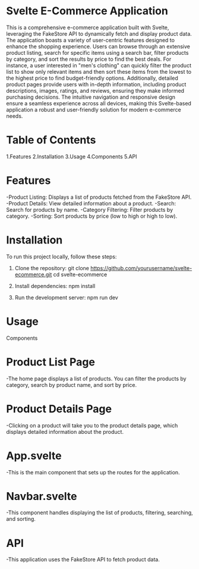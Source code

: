 # Svelte E-Commerce Application

This is a comprehensive e-commerce application built with Svelte, leveraging the FakeStore API to dynamically fetch and display product data. The application boasts a variety of user-centric features designed to enhance the shopping experience. Users can browse through an extensive product listing, search for specific items using a search bar, filter products by category, and sort the results by price to find the best deals. For instance, a user interested in "men's clothing" can quickly filter the product list to show only relevant items and then sort these items from the lowest to the highest price to find budget-friendly options. Additionally, detailed product pages provide users with in-depth information, including product descriptions, images, ratings, and reviews, ensuring they make informed purchasing decisions. The intuitive navigation and responsive design ensure a seamless experience across all devices, making this Svelte-based application a robust and user-friendly solution for modern e-commerce needs.

# Table of Contents
1.Features
2.Installation
3.Usage
4.Components
5.API

# Features
-Product Listing: Displays a list of products fetched from the FakeStore API.
-Product Details: View detailed information about a product.
-Search: Search for products by name.
-Category Filtering: Filter products by category.
-Sorting: Sort products by price (low to high or high to low).

# Installation
To run this project locally, follow these steps:

1. Clone the repository:
    git clone https://github.com/yourusername/svelte-ecommerce.git
    cd svelte-ecommerce
   
2. Install dependencies:
    npm install

3. Run the development server:
   npm run dev

# Usage

Components

# Product List Page
 -The home page displays a list of products. You can filter the products by category, search by product name, and sort by price.


# Product Details Page
 -Clicking on a product will take you to the product details page, which displays detailed information about the product.

 # App.svelte
  -This is the main component that sets up the routes for the application.

# Navbar.svelte
 -This component handles displaying the list of products, filtering, searching, and sorting.

# API
-This application uses the FakeStore API to fetch product data.
